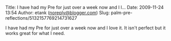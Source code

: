Title: I have had my Pre for just over a week now and I l...
Date: 2009-11-24 13:54
Author: etank (noreply@blogger.com)
Slug: palm-pre-reflections/5132157769214731627

I have had my Pre for just over a week now and I love it. It isn't
perfect but it works great for what I need.

